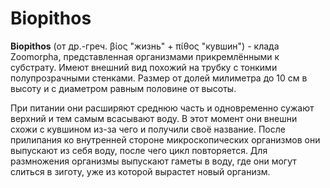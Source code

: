# Biopithos

**Biopithos** (от др.-греч. βίος "жизнь" + πίθος "кувшин") - клада Zoomorpha, представленная организмами прикремлёнными к субстрату. Имеют внешний вид похожий на трубку с тонкими полупрозрачными стенками. Размер от долей милиметра до 10 см в высоту и с диаметром равным половине от высоты.

При питании они расширяют среднюю часть и одновременно сужают верхний и тем самым всасывают воду. В этот момент они внешни схожи с кувшином из-за чего и получили своё название. После прилипания ко внутренней стороне микроскопических организмов они выпускают из себя воду, после чего цикл повторяется. Для размножения организмы выпускают гаметы в воду, где они могут слиться в зиготу, уже из которой вырастет новый организм.